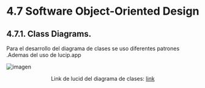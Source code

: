 # 4.7 Software Object-Oriented Design
## 4.7.1. Class Diagrams.
Para el desarrollo del diagrama de clases se uso diferentes patrones .Ademas del uso de lucip.app

![imagen]()
<center>

Link de lucid del diagrama de clases: [link]()

</center>

